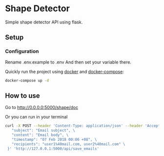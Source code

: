 Shape Detector
=================

Simple shape detector API using flask.

## Setup

### Configuration
Rename .env.example to .env
And then set your variable there.

Quickly run the project using [docker](https://www.docker.com/) and
[docker-compose](https://docs.docker.com/compose/):
```bash
docker-compose up -d
```

## How to use

Go to http://0.0.0.0:5000/shape/doc

Or you can run in your terminal
```bash
curl -X POST --header 'Content-Type: application/json' --header 'Accept: application/json' -d '{ \ 
   "subject": "Email subject", \ 
   "content": "Email body", \ 
   "timestamp": "07 Feb 2018 00:06 +08", \ 
   "recipients": "user1%40mail.com, user2%40mail.com" \ 
 }' 'http://127.0.0.1:5000/api/save_emails'
 ```
 